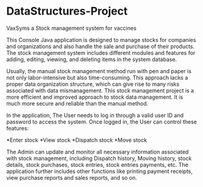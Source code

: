 # DataStructures-Project

VaxSyms
a Stock management system for vaccines

  This Console Java application is designed to manage stocks for companies and organizations and also handle the sale and purchase of their products. The stock management system includes different modules and features for adding, editing, viewing, and deleting items in the system database.

  Usually, the manual stock management method run with pen and paper is not only labor-intensive but also time-consuming. This approach lacks a proper data organization structure, which can give rise to many risks associated with data mismanagement. This stock management project is a more efficient and improved approach to stock data management. It is much more secure and reliable than the manual method.
  
  In the application, The User needs to log in through a valid user ID and password to access the system. Once logged in, the User can control these features: 

  *Enter stock
  *View stock
  *Dispatch stock
  *Move stock
  
  The Admin can update and monitor all necessary information associated with stock management, including Dispatch history, Moving history, stock details, stock purchases, stock entries, stock entries payments, etc. The application further includes other functions like printing payment receipts, view purchase reports and sales reports, and so on. 
